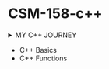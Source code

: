  # CSM-158-c++


<details>
<summary>MY C++ JOURNEY</summary>

>| DATE                         | LESSON              |
>| :----------------------:     | :-----------------: |
>| *Tuesday, 28th May 2024*     | Introduction to c++ |
>| *Friday, 31st May 2024*      | Basic I/O statement | 
>| *Sunday, 2nd June 2024*      | String Concatenation| 
>| *Saturday, 8th June 2024*    | Comparing numbers   | 
>| *Thursday, 13th June 2024*   | C++ Switch          | 
>| *Wednesday, 26th June 2024*  | C++ Trials          | 
</details>

* C++ Basics
* C++ Functions 

